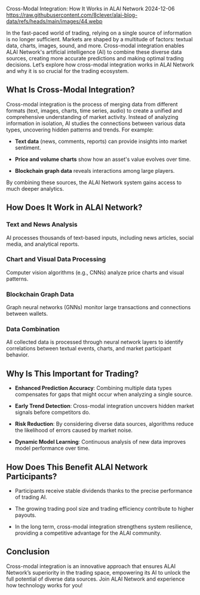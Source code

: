 Cross-Modal Integration: How It Works in ALAI Network
2024-12-06
https://raw.githubusercontent.com/8clever/alai-blog-data/refs/heads/main/images/44.webp

In the fast-paced world of trading, relying on a single source of information is no longer sufficient. Markets are shaped by a multitude of factors: textual data, charts, images, sound, and more. Cross-modal integration enables ALAI Network's artificial intelligence (AI) to combine these diverse data sources, creating more accurate predictions and making optimal trading decisions. 
Let’s explore how cross-modal integration works in ALAI Network and why it is so crucial for the trading ecosystem.

## What Is Cross-Modal Integration?

Cross-modal integration is the process of merging data from different formats (text, images, charts, time series, audio) to create a unified and comprehensive understanding of market activity. Instead of analyzing information in isolation, AI studies the connections between various data types, uncovering hidden patterns and trends.
For example:

- **Text data** (news, comments, reports) can provide insights into market sentiment.

- **Price and volume charts** show how an asset's value evolves over time.

- **Blockchain graph data** reveals interactions among large players.

By combining these sources, the ALAI Network system gains access to much deeper analytics.

## How Does It Work in ALAI Network?

### Text and News Analysis
AI processes thousands of text-based inputs, including news articles, social media, and analytical reports.

### Chart and Visual Data Processing
Computer vision algorithms (e.g., CNNs) analyze price charts and visual patterns.

### Blockchain Graph Data
Graph neural networks (GNNs) monitor large transactions and connections between wallets.

### Data Combination
All collected data is processed through neural network layers to identify correlations between textual events, charts, and market participant behavior.

## Why Is This Important for Trading?

- **Enhanced Prediction Accuracy**: Combining multiple data types compensates for gaps that might occur when analyzing a single source.

- **Early Trend Detection**: Cross-modal integration uncovers hidden market signals before competitors do.

- **Risk Reduction**: By considering diverse data sources, algorithms reduce the likelihood of errors caused by market noise.

- **Dynamic Model Learning**: Continuous analysis of new data improves model performance over time.

## How Does This Benefit ALAI Network Participants?

- Participants receive stable dividends thanks to the precise performance of trading AI.

- The growing trading pool size and trading efficiency contribute to higher payouts.

- In the long term, cross-modal integration strengthens system resilience, providing a competitive advantage for the ALAI community.

## Conclusion

Cross-modal integration is an innovative approach that ensures ALAI Network’s superiority in the trading space, empowering its AI to unlock the full potential of diverse data sources. 
Join ALAI Network and experience how technology works for you!
